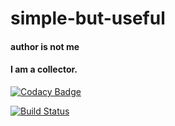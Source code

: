 # simple-but-useful
#### author is not me
#### I am a collector.
[![Codacy Badge](https://api.codacy.com/project/badge/Grade/1719da4d7df5455d8dbb4340c428f851)](https://www.codacy.com/app/Stephen2252Ro/simple-but-useful?utm_source=github.com&amp;utm_medium=referral&amp;utm_content=alichtman/shallow-backup&amp;utm_campaign=Badge_Grade)

[![Build Status](https://travis-ci.org/Stephen2252Ro/simple-but-useful.github.io.svg?branch=main)](https://travis-ci.org/Stephen2252Ro/simple-but-useful.github.io)

